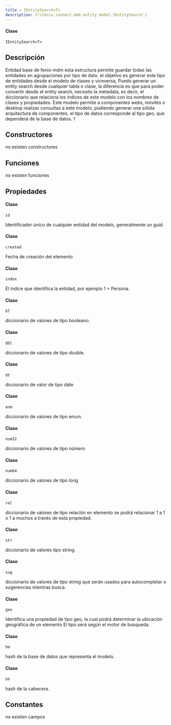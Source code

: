 ```yaml
---
title : IEntitySearch<T>
description: trifenix.connect.mdm.entity_model.IEntitySearch`1
---
```




<CodeBlock slots = 'heading, code' repeat = '1' languages = 'C#' />

#### Clase
```
IEntitySearch<T>
```

## Descripción
Entidad base de fenix-mdm
esta estructura permite guardar todas las entidades en agrupaciones por tipo de dato.
el objetivo es generar este tipo de entidades desde el modelo de clases y viceversa,
Puedo generar un entity search desde cualquier tabla o clase, la diferencia es que para poder convertir desde
el entity search, necesito la metadata, es decir, el diccionario que relaciona los índices de este modelo con los nombres
de clases y propiedades.
Este modelo permite a componentes webs, móviles o desktop realizar consultas a este modelo,
pudiendo generar una sólida arquitectura de componentes.
el tipo de datos corresponde al tipo geo, que dependerá de la base de datos.
`T`
## Constructores

no existen constructores


## Funciones

no existen funciones

## Propiedades


<CodeBlock slots = 'heading, code' repeat = '1' languages = 'C#' />

#### Clase
```
id
```


Identificador único de cualquier entidad del modelo, generalmente un guid.

<CodeBlock slots = 'heading, code' repeat = '1' languages = 'C#' />

#### Clase
```
created
```


Fecha de creación del elemento

<CodeBlock slots = 'heading, code' repeat = '1' languages = 'C#' />

#### Clase
```
index
```


El índice que identifica la entidad, por ejemplo 1 = Persona.

<CodeBlock slots = 'heading, code' repeat = '1' languages = 'C#' />

#### Clase
```
bl
```


diccionario de valores de tipo booleano.

<CodeBlock slots = 'heading, code' repeat = '1' languages = 'C#' />

#### Clase
```
dbl
```


diccionario de valores de tipo double.

<CodeBlock slots = 'heading, code' repeat = '1' languages = 'C#' />

#### Clase
```
dt
```


diccionario de valor de tipo date

<CodeBlock slots = 'heading, code' repeat = '1' languages = 'C#' />

#### Clase
```
enm
```


diccionario de valores de tipo enum.

<CodeBlock slots = 'heading, code' repeat = '1' languages = 'C#' />

#### Clase
```
num32
```


diccionario de valores de tipo número

<CodeBlock slots = 'heading, code' repeat = '1' languages = 'C#' />

#### Clase
```
num64
```


diccionario de valores de tipo long

<CodeBlock slots = 'heading, code' repeat = '1' languages = 'C#' />

#### Clase
```
rel
```


diccionario de valores de tipo relación
en elemento se podrá relacionar 1 a 1 o 1 a muchos a través de esta propiedad.

<CodeBlock slots = 'heading, code' repeat = '1' languages = 'C#' />

#### Clase
```
str
```


diccionario de valores tipo string.

<CodeBlock slots = 'heading, code' repeat = '1' languages = 'C#' />

#### Clase
```
sug
```


diccionario de valores de tipo string que serán usados para autocompletar o sugerencias mientras busca.

<CodeBlock slots = 'heading, code' repeat = '1' languages = 'C#' />

#### Clase
```
geo
```


Identifica una propiedad de tipo geo, la cual podrá determinar la ubicación geográfica de un elemento
El tipo será según el motor de busqueda.

<CodeBlock slots = 'heading, code' repeat = '1' languages = 'C#' />

#### Clase
```
hm
```


hash de la base de datos que representa el modelo.

<CodeBlock slots = 'heading, code' repeat = '1' languages = 'C#' />

#### Clase
```
hh
```


hash de la cabecera.
## Constantes
no existen campos

